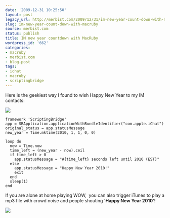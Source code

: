```yaml
---
date: '2009-12-31 10:25:50'
layout: post
legacy_url: http://merbist.com/2009/12/31/im-new-year-count-down-with-macruby/
slug: im-new-year-count-down-with-macruby
source: merbist.com
status: publish
title: IM new year countdown with MacRuby
wordpress_id: '662'
categories:
- macruby
- merbist.com
- blog-post
tags:
- ichat
- macruby
- scriptingbridge
---
```


Here is the geekiest way I found to wish Happy New Year to my IM contacts:

![](http://img.skitch.com/20091231-c9t2n9889rxiinux6qsfhqtxfq.jpg)

    
    framework 'ScriptingBridge'
    app = SBApplication.applicationWithBundleIdentifier("com.apple.iChat")
    original_status = app.statusMessage
    new_year = Time.mktime(2010, 1, 1, 0, 0)
    
    loop do
      now = Time.now
      time_left = (new_year - now).ceil
      if time_left > 0
        app.statusMessage = "#{time_left} seconds left until 2010 (EST)"
      else
        app.statusMessage = "Happy New Year 2010!"
        exit
      end
      sleep(1)
    end


If you are alone at home playing WOW,  you can also trigger iTunes to play a mp3 file with crowd noise and people shouting '**Happy New Year 2010**'!

![](http://img.skitch.com/20091231-c5j9dhhy46t76gh26fu6a26h7c.jpg)
